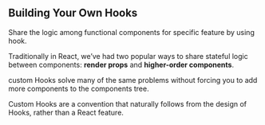 ## Building Your Own Hooks
Share the logic among functional components for specific feature by using hook.

Traditionally in React, we’ve had two popular ways to share stateful logic between components: **render props** and **higher-order components**.

custom Hooks solve many of the same problems without forcing you to add more components to the components tree.

 Custom Hooks are a convention that naturally follows from the design of Hooks, rather than a React feature.
